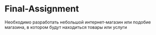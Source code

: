 # Final-Assignment
Необходимо разработать небольшой интернет-магазин или подобие магазина, в котором будут находиться товары или услуги 
 
